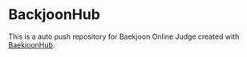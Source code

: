 # BackjoonHub
This is a auto push repository for Baekjoon Online Judge created with [BaekjoonHub](https://github.com/BaekjoonHub/BaekjoonHub).

